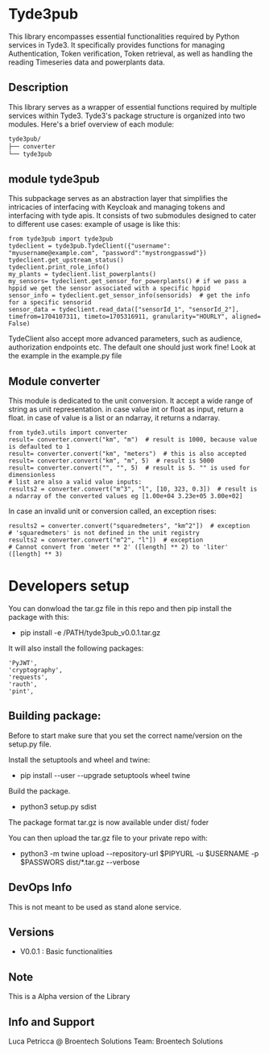 # Tyde3pub

This library encompasses essential functionalities required by Python services in Tyde3. It specifically provides functions 
for managing Authentication, Token verification, Token retrieval, as well as handling the reading Timeseries data and powerplants data.


## Description 
This library serves as a wrapper of essential functions required by multiple services within Tyde3.
Tyde3's package structure is organized into two modules. Here's a brief overview of each module:

```bash
tyde3pub/
├── converter
└── tyde3pub

 ```

## module **tyde3pub**
This subpackage serves as an abstraction layer that simplifies the intricacies of interfacing with Keycloak and managing tokens and interfacing with tyde apis. 
It consists of two submodules designed to cater to different use cases:
example of usage is like this: 

    from tyde3pub import tyde3pub
    tydeclient = tyde3pub.TydeClient({"username": "myusername@example.com", "password":"mystrongpasswd"})
    tydeclient.get_upstream_status()
    tydeclient.print_role_info()
    my_plants = tydeclient.list_powerplants()
    my_sensors= tydeclient.get_sensor_for_powerplants() # if we pass a hppid we get the sensor associated with a specific hppid
    sensor_info = tydeclient.get_sensor_info(sensorids)  # get the info for a specific sensorid
    sensor_data = tydeclient.read_data(["sensorId_1", "sensorId_2"], timefrom=1704107311, timeto=1705316911, granularity="HOURLY", aligned= False) 


TydeClient also accept more advanced parameters, such as audience, authorization endpoints etc. The default one should just work fine!
Look at the example in the example.py file

## Module **converter**
This module is dedicated to the unit conversion. It accept a wide range of string as unit representation. in case value int or float as input, return a float.
in case of value is a list or an ndarray, it returns a ndarray. 

    from tyde3.utils import converter
    result= converter.convert("km", "m")  # result is 1000, because value is defaulted to 1
    result= converter.convert("km", "meters")  # this is also accepted
    result= converter.convert("km", "m", 5)  # result is 5000
    result= converter.convert("", "", 5)  # result is 5. "" is used for dimensionless
    # list are also a valid value inputs:
    results2 = converter.convert("m^3", "l", [10, 323, 0.3])  # result is a ndarray of the converted values eg [1.00e+04 3.23e+05 3.00e+02]

In case an invalid unit or conversion called, an exception rises:
    
    results2 = converter.convert("squaredmeters", "km^2"])  # exception
    # 'squaredmeters' is not defined in the unit registry
    results2 = converter.convert("m^2", "l"])  # exception
    # Cannot convert from 'meter ** 2' ([length] ** 2) to 'liter' ([length] ** 3)


# Developers setup
You can donwload the tar.gz file in this repo and then pip install the package with this:

*  pip install -e /PATH/tyde3pub_v0.0.1.tar.gz

It will also install the following packages: 

    'PyJWT',
    'cryptography',
    'requests',
    'rauth',
    'pint',


## Building package:
Before to start make sure that you set the correct name/version on the setup.py file. 
 
Install the setuptools and wheel and twine:

* pip install --user --upgrade setuptools wheel twine

Build the package. 

* python3 setup.py sdist

The package format tar.gz is now available under dist/ foder

You can then upload the tar.gz file to your private repo with: 

* python3 -m twine upload --repository-url $PIPYURL -u $USERNAME -p $PASSWORS dist/*.tar.gz --verbose

## DevOps Info
This is not meant to be used as stand alone service.


## Versions
 
* V0.0.1 : Basic functionalities

## Note
This is a Alpha version of the Library

## Info and Support
Luca Petricca @ Broentech Solutions 
Team: Broentech Solutions 

